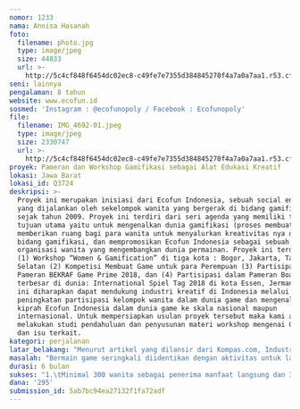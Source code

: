 ```yaml
---
nomor: 1233
nama: Annisa Hasanah
foto:
  filename: photo.jpg
  type: image/jpeg
  size: 44833
  url: >-
    http://5c4cf848f6454dc02ec8-c49fe7e7355d384845270f4a7a0a7aa1.r53.cf2.rackcdn.com/7e2815b3-42ee-46df-ad5c-6d8f243f2072/photo.jpg
seni: lainnya
pengalaman: 8 tahun
website: www.ecofun.id
sosmed: 'Instagram : @ecofunopoly / Facebook : Ecofunopoly'
file:
  filename: IMG_4692-01.jpeg
  type: image/jpeg
  size: 2330747
  url: >-
    http://5c4cf848f6454dc02ec8-c49fe7e7355d384845270f4a7a0a7aa1.r53.cf2.rackcdn.com/aa81918c-dd24-48f5-8929-561cf3f49865/IMG_4692-01.jpeg
proyek: Pameran dan Workshop Gamifikasi sebagai Alat Edukasi Kreatif
lokasi: Jawa Barat
lokasi_id: Q3724
deskripsi: >-
  Proyek ini merupakan inisiasi dari Ecofun Indonesia, sebuah social enterprise
  yang dijalankan oleh sekelompok wanita yang bergerak di bidang gamifikasi
  sejak tahun 2009. Proyek ini terdiri dari seri agenda yang memiliki tiga
  tujuan utama yaitu untuk mengenalkan dunia gamifikasi (proses membuat game),
  memberikan ruang bagi para wanita untuk menyalurkan kreativitas nya dalam
  bidang gamifikasi, dan mempromosikan Ecofun Indonesia sebagai sebuah
  organisasi wanita yang mengembangkan dunia permainan. Proyek ini terdiri dari:
  (1) Workshop “Women & Gamification” di tiga kota : Bogor, Jakarta, Tangerang
  Selatan (2) Kompetisi Membuat Game untuk para Perempuan (3) Partisipasi dalam
  Pameran BEKRAF Game Prime 2018, dan (4) Partisipasi dalam Pameran Board Game
  terbesar di dunia: International Spiel Tag 2018 di kota Essen, Jerman. Proyek
  ini diharapkan dapat mendukung industri kreatif di Indonesia melalui
  peningkatan partisipasi kelompok wanita dalam dunia game dan mengenalkan
  kiprah Ecofun Indonesia dalam dunia game ke skala nasional maupun
  internasional. Untuk mempersiapkan usulan proyek tersebut maka kami akan
  melakukan studi pendahuluan dan penyusunan materi workshop mengenai Gamifikasi
  dan isu terkait. 
kategori: perjalanan
latar_belakang: "Menurut artikel yang dilansir dari Kompas.com, Industri game sebagai salah satu bagian dari ekonomi kreatif Indonesia, memiliki potensi besar sebesar 11 triliun upiah tetapi masih belum tergarap dengan baik. Menurut Johan Huizingalaan, Manusia adalah Homo Ludens atau Man of the Player. Bermain merupakan aktivitas manusia yang memberikan pengalaman belajar dan unsur kesenangan secara alamiah. Permainan adalah sebuah alat edukasi yang kreatif dan interaktif yang kami percaya dapat menjadi komoditi kesenian yang bernilai dan tidak hilang oleh jaman.\r\nEcofun Indonesia sebagai social enterprise pioneer pertama di Indonesia yang mengembangkan permainan edukasi melalui pemberdayaan wanita tergerak untuk memperluas dunia gamifikasi kepada kelompok wanita Indonesia yang memiliki potensi dan ketertarikan. Setelah bergerak selama lebih dari 8 tahun, kami telah menciptakan berbagai produk permainan, salah satunya adalah Ecofunopoly, memanfaatkan limbah untuk didaur ulang sebagai material permainan, melibatkan para perempuan mulai dari proses perancangan hingga produksi permainan,  mengkampanyekan nilai nilai sosial dan lingkungan melalui permainan kepada generasi muda dan kaum perempuan dan telah menerima berbagai penghargaan nasional maupun internasional. Sebagai organisasi yang ingin terus tumbuh, kami mengusulkan proyek ini agar kami dapat menjaring lebih banyak perempuan untuk terlibat di dunia gamifikasi.\r\n"
masalah: "Bermain game seringkali diidentikan dengan aktivitas untuk laki-laki saja. Di sisi lain, partisipasi wanita dalam dunia gamifikasi masih tergolong lebih rendah dibandingkan dengan pria. Ada beragam permainan board game yang telah dipublikasikan di Indonesia, namun sebagian besar produk tersebut diciptakan oleh kaum pria. Ditambah lagi, munculnya stigma bahwa wanita tidak memiliki kemampuan yang baik dalam membuat produk kreatif. Dari masalah ini, kami ingin mengubah stigma bahwa wanita memiliki kemampuan yang sama besar dengan pria di dalam dunia kreatif, khususnya dunia game. Kami ingin menciptakan ekosistem gamifikasi yang lebih banyak melibatkan perempuan.\r\n\r\nEcofun Indonesia sebagai social enterprise yang digerakkan oleh kaum perempuan di bidang gamifikasi masih belum banyak diketahui masyarakat. Disinilah kami percaya bahwa kami perlu mempromosikan visi misi kami kepada masyarakat luas, khususnya kepada pelaku industri kreatif. DI Jerman, terdapat satu event pameran board game terbesar di dunia.Event ini memberikan kesempatan emas agar pembuat board game dapat menunjukkan karyanya. Pengembang board game Indonesia telah berpartisipasi dalam beberapa tahun terakhir dalam event ini, namun semua game yang dipamerkan dalam event tersebut merupakan hasil karya dari kaum pria ( simak artikel : http://boardgame.id/10-deretan-board-game-indonesia-1/ ) Untuk itu, kami ingin berpartisipasi mewakili kelompok wanita Indonesia yang menciptakan board game di kancah internasional\r\n"
durasi: 6 bulan
sukses: "1.\tMinimal 300 wanita sebagai penerima manfaat langsung dan 3,000 orang sebagai penerima manfaat tidak langsung (selama proyek berjalan) menerima wawasan, keahlian, dan akses peluang terhadap dunia gamifikasi\r\n2.\tLahirnya ide-ide baru, produk baru dan  purwarupa berupa permainan edukasi atau tematik berbasis pada konsep partisipasi masyarakat\r\n3.\tBerkembangnya Ecofun Indonesia sebagai komunitas wanita dalam dunia game di wilayah lain, selain kota Bogor\r\n4.\tMeningkatkan kesadaran masyarakat umum terhadap pentingnya Pendidikan kreatif melalui pengembangan gamifikasi\r\n5.\tMeningkatkan kepercayaan diri wanita untuk mau berkarya dan mengembangkan kreativitias melalui karya permainan yang diciptakan\r\n6.\tBertambahnya penggguna produk permainan dari Ecofun Indonesia secara organik\r\n7.  Munculnya akses dan peluang bagi para wanita yang terlibat dalam proyek untuk pengembangan lanjut karya nya dan bernilai berkelanjutan\r\n8.\tEcofun Indonesia mendapat pengakuan sebagai sebuah entitas seni di bidang permainan di kancah nasional maupun internasional\r\n"
dana: '295'
submission_id: 5ab7bc94ea27132f1fa72adf
---
```

